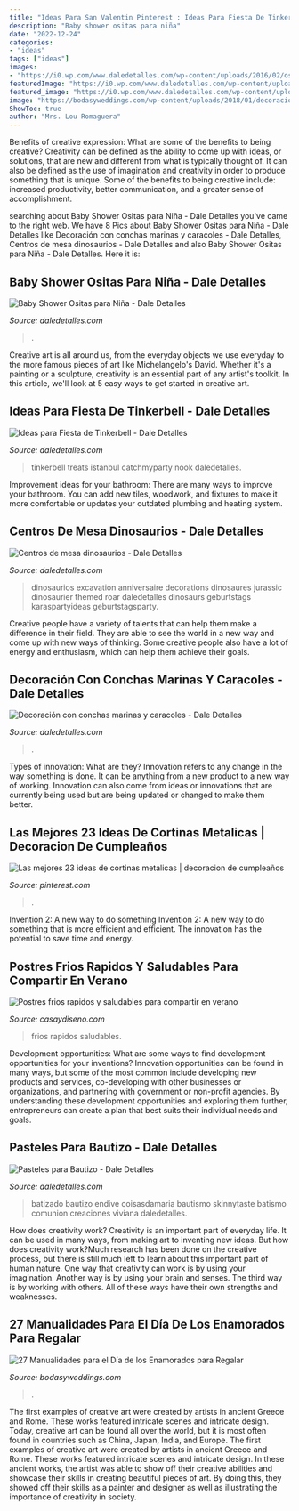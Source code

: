 ```yaml
---
title: "Ideas Para San Valentin Pinterest : Ideas Para Fiesta De Tinkerbell"
description: "Baby shower ositas para niña"
date: "2022-12-24"
categories:
- "ideas"
tags: ["ideas"]
images:
- "https://i0.wp.com/www.daledetalles.com/wp-content/uploads/2016/02/osito19.jpg"
featuredImage: "https://i0.wp.com/www.daledetalles.com/wp-content/uploads/2016/09/manualidades-con-conchas-de-mar11.jpg"
featured_image: "https://i0.wp.com/www.daledetalles.com/wp-content/uploads/2016/02/osito19.jpg"
image: "https://bodasyweddings.com/wp-content/uploads/2018/01/decoracion-del-cuarto.jpg"
ShowToc: true
author: "Mrs. Lou Romaguera"
---
```



Benefits of creative expression: What are some of the benefits to being creative?
Creativity can be defined as the ability to come up with ideas, or solutions, that are new and different from what is typically thought of. It can also be defined as the use of imagination and creativity in order to produce something that is unique. Some of the benefits to being creative include: increased productivity, better communication, and a greater sense of accomplishment.

	

		
searching about Baby Shower Ositas para Niña - Dale Detalles you've came to the right web. We have 8 Pics about Baby Shower Ositas para Niña - Dale Detalles like Decoración con conchas marinas y caracoles - Dale Detalles, Centros de mesa dinosaurios - Dale Detalles and also Baby Shower Ositas para Niña - Dale Detalles. Here it is:
		
    
## Baby Shower Ositas Para Niña - Dale Detalles

<img loading=lazy src="https://i0.wp.com/www.daledetalles.com/wp-content/uploads/2016/02/osito19.jpg" onerror="this.onerror=null;this.src='https://tse4.mm.bing.net/th?id=OIP.aAbyHJADKaN0GOlXLO4hKgHaLH&amp;pid=15.1';" alt="Baby Shower Ositas para Niña - Dale Detalles">

_Source: daledetalles.com_

>. 

	

Creative art is all around us, from the everyday objects we use everyday to the more famous pieces of art like Michelangelo's David. Whether it's a painting or a sculpture, creativity is an essential part of any artist's toolkit. In this article, we'll look at 5 easy ways to get started in creative art.

    
## Ideas Para Fiesta De Tinkerbell - Dale Detalles

<img loading=lazy src="https://i0.wp.com/www.daledetalles.com/wp-content/uploads/2015/06/fiesta-tinkerbell9.jpg" onerror="this.onerror=null;this.src='https://tse3.mm.bing.net/th?id=OIP.pCPhQDCOZUmzSNa0Rj0S8AHaJ4&amp;pid=15.1';" alt="Ideas para Fiesta de Tinkerbell - Dale Detalles">

_Source: daledetalles.com_

>tinkerbell treats istanbul catchmyparty nook daledetalles. 

	

Improvement ideas for your bathroom:
There are many ways to improve your bathroom. You can add new tiles, woodwork, and fixtures to make it more comfortable or updates your outdated plumbing and heating system.

    
## Centros De Mesa Dinosaurios - Dale Detalles

<img loading=lazy src="https://i2.wp.com/www.daledetalles.com/wp-content/uploads/2016/03/centro-de-mesa-dinosaurios7.jpg" onerror="this.onerror=null;this.src='https://tse4.mm.bing.net/th?id=OIP.xFZKAVp4Yf6VenwHR_cjYQHaLG&amp;pid=15.1';" alt="Centros de mesa dinosaurios - Dale Detalles">

_Source: daledetalles.com_

>dinosaurios excavation anniversaire decorations dinosaures jurassic dinosaurier themed roar daledetalles dinosaurs geburtstags karaspartyideas geburtstagsparty. 

	

Creative people have a variety of talents that can help them make a difference in their field. They are able to see the world in a new way and come up with new ways of thinking. Some creative people also have a lot of energy and enthusiasm, which can help them achieve their goals.

    
## Decoración Con Conchas Marinas Y Caracoles - Dale Detalles

<img loading=lazy src="https://i0.wp.com/www.daledetalles.com/wp-content/uploads/2016/09/manualidades-con-conchas-de-mar11.jpg" onerror="this.onerror=null;this.src='https://tse2.mm.bing.net/th?id=OIP.O9E5d2desHPeAdxDsidwigHaJ3&amp;pid=15.1';" alt="Decoración con conchas marinas y caracoles - Dale Detalles">

_Source: daledetalles.com_

>. 

	

Types of innovation: What are they?
Innovation refers to any change in the way something is done. It can be anything from a new product to a new way of working. Innovation can also come from ideas or innovations that are currently being used but are being updated or changed to make them better.

    
## Las Mejores 23 Ideas De Cortinas Metalicas | Decoracion De Cumpleaños

<img loading=lazy src="https://i.pinimg.com/474x/2b/26/bc/2b26bc5cf5f203503fe03a5dfe621987--js-prom-s-prom.jpg" onerror="this.onerror=null;this.src='https://tse3.mm.bing.net/th?id=OIP.2qAaC5dX_-Nk0ttxgQ8X6AAAAA&amp;pid=15.1';" alt="Las mejores 23 ideas de cortinas metalicas | decoracion de cumpleaños">

_Source: pinterest.com_

>. 

	

Invention 2: A new way to do something
Invention 2: A new way to do something that is more efficient and efficient. The innovation has the potential to save time and energy.

    
## Postres Frios Rapidos Y Saludables Para Compartir En Verano

<img loading=lazy src="https://casaydiseno.com/wp-content/uploads/2019/07/postres-frios-rapidos-imagen.jpg" onerror="this.onerror=null;this.src='https://tse4.mm.bing.net/th?id=OIP.84XQv43dbn_gz1hQt3Y0vAHaHa&amp;pid=15.1';" alt="Postres frios rapidos y saludables para compartir en verano">

_Source: casaydiseno.com_

>frios rapidos saludables. 

	

Development opportunities: What are some ways to find development opportunities for your inventions?
Innovation opportunities can be found in many ways, but some of the most common include developing new products and services, co-developing with other businesses or organizations, and partnering with government or non-profit agencies. By understanding these development opportunities and exploring them further, entrepreneurs can create a plan that best suits their individual needs and goals.

    
## Pasteles Para Bautizo - Dale Detalles

<img loading=lazy src="https://i0.wp.com/www.daledetalles.com/wp-content/uploads/2016/06/pastel-para-bautizo20.jpg" onerror="this.onerror=null;this.src='https://tse3.mm.bing.net/th?id=OIP.unfMCLmisHBV6i2RSW4IiwHaG_&amp;pid=15.1';" alt="Pasteles para Bautizo - Dale Detalles">

_Source: daledetalles.com_

>batizado bautizo endive coisasdamaria bautismo skinnytaste batismo comunion creaciones viviana daledetalles. 

	

How does creativity work?
Creativity is an important part of everyday life. It can be used in many ways, from making art to inventing new ideas. But how does creativity work?Much research has been done on the creative process, but there is still much left to learn about this important part of human nature. One way that creativity can work is by using your imagination. Another way is by using your brain and senses. The third way is by working with others. All of these ways have their own strengths and weaknesses.

    
## 27 Manualidades Para El Día De Los Enamorados Para Regalar

<img loading=lazy src="https://bodasyweddings.com/wp-content/uploads/2018/01/decoracion-del-cuarto.jpg" onerror="this.onerror=null;this.src='https://tse1.mm.bing.net/th?id=OIP.rCfSy9E2CgCalXlkptrB6gAAAA&amp;pid=15.1';" alt="27 Manualidades para el Día de los Enamorados para Regalar">

_Source: bodasyweddings.com_

>. 

	

The first examples of creative art were created by artists in ancient Greece and Rome. These works featured intricate scenes and intricate design. Today, creative art can be found all over the world, but it is most often found in countries such as China, Japan, India, and Europe.
The first examples of creative art were created by artists in ancient Greece and Rome. These works featured intricate scenes and intricate design. In these ancient works, the artist was able to show off their creative abilities and showcase their skills in creating beautiful pieces of art. By doing this, they showed off their skills as a painter and designer as well as illustrating the importance of creativity in society.

